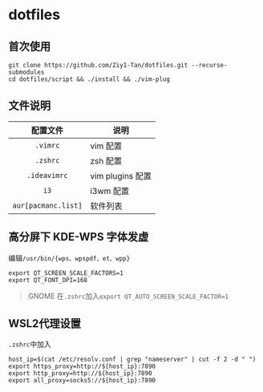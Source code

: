 # dotfiles

## 首次使用
```shell
git clone https://github.com/Ziy1-Tan/dotfiles.git --recurse-submodules
cd dotfiles/script && ./install && ./vim-plug
```
## 文件说明
|      配置文件       | 说明             |
| :-----------------: | ---------------- |
|      `.vimrc`       | vim 配置         |
|      `.zshrc`       | zsh 配置         |
|    `.ideavimrc`    | vim plugins 配置 |
|        `i3`         | i3wm 配置        |
| `aur[pacmanc.list]` | 软件列表         |

## 高分屏下 KDE-WPS 字体发虚

编辑`/usr/bin/{wps、wpspdf、et、wpp}`

```shell
export QT_SCREEN_SCALE_FACTORS=1
export QT_FONT_DPI=168
```

> GNOME 在`.zshrc`加入`export QT_AUTO_SCREEN_SCALE_FACTOR=1`
## WSL2代理设置
`.zshrc`中加入
```shell
host_ip=$(cat /etc/resolv.conf | grep "nameserver" | cut -f 2 -d " ")
export https_proxy=http://${host_ip}:7890
export http_proxy=http://${host_ip}:7890
export all_proxy=socks5://${host_ip}:7890
```
